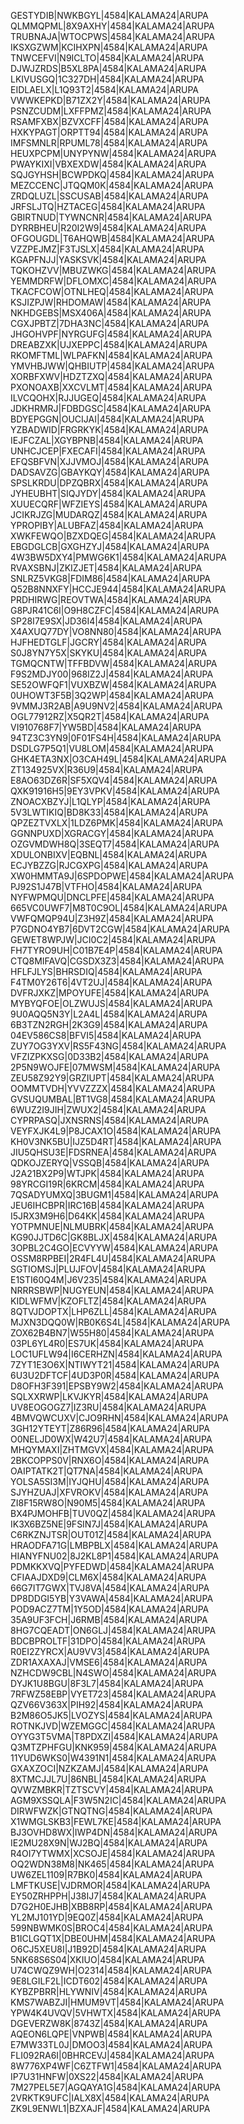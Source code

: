GESTYDIB|NWKBGYL|4584|KALAMA24|ARUPA
QLMMQPML|8X9AXHY|4584|KALAMA24|ARUPA
TRUBNAJA|WTOCPWS|4584|KALAMA24|ARUPA
IKSXGZWM|KCIHXPN|4584|KALAMA24|ARUPA
TNWCEFVI|N9ICLTO|4584|KALAMA24|ARUPA
DJWJZRDS|B5XL8PA|4584|KALAMA24|ARUPA
LKIVUSGQ|1C327DH|4584|KALAMA24|ARUPA
EIDLAELX|L1Q93T2|4584|KALAMA24|ARUPA
VWWKEPKD|B71ZX2Y|4584|KALAMA24|ARUPA
PSNZCUDM|LXFFPMZ|4584|KALAMA24|ARUPA
RSAMFXBX|BZVXCFF|4584|KALAMA24|ARUPA
HXKYPAGT|ORPTT94|4584|KALAMA24|ARUPA
IMFSMNLR|RPUML78|4584|KALAMA24|ARUPA
HEUXPCPM|UNYPYNW|4584|KALAMA24|ARUPA
PWAYKIXI|VBXEXDW|4584|KALAMA24|ARUPA
SQJGYHSH|BCWPDKQ|4584|KALAMA24|ARUPA
MEZCCENC|JTQQM0K|4584|KALAMA24|ARUPA
ZRDQLUZL|SSCUSAB|4584|KALAMA24|ARUPA
JRFSLJTQ|HZTACEG|4584|KALAMA24|ARUPA
GBIRTNUD|TYWNCNR|4584|KALAMA24|ARUPA
DYRRBHEU|R20I2W9|4584|KALAMA24|ARUPA
OFGOUGDL|T6AHQWB|4584|KALAMA24|ARUPA
VZZPEJMZ|F3TJSLX|4584|KALAMA24|ARUPA
KGAPFNJJ|YASKSVK|4584|KALAMA24|ARUPA
TQKOHZVV|MBUZWKG|4584|KALAMA24|ARUPA
YEMMDRFW|DFLOMXC|4584|KALAMA24|ARUPA
TKACFCOW|OTNLHEQ|4584|KALAMA24|ARUPA
KSJIZPJW|RHDOMAW|4584|KALAMA24|ARUPA
NKHDGEBS|MSX406A|4584|KALAMA24|ARUPA
CGXJPBTZ|7DHA3NC|4584|KALAMA24|ARUPA
JHGOHVPF|NYRGUFG|4584|KALAMA24|ARUPA
DREABZXK|UJXEPPC|4584|KALAMA24|ARUPA
RKOMFTML|WLPAFKN|4584|KALAMA24|ARUPA
YMVHBJWW|QHBIUTP|4584|KALAMA24|ARUPA
XORBFXWV|HDZTZXQ|4584|KALAMA24|ARUPA
PXONOAXB|XXCVLMT|4584|KALAMA24|ARUPA
ILVCQOHX|RJJUGEQ|4584|KALAMA24|ARUPA
JDKHRMRJ|FDBDGSC|4584|KALAMA24|ARUPA
BDYEPGGN|OUCIJAI|4584|KALAMA24|ARUPA
YZBADWID|FRGRKYK|4584|KALAMA24|ARUPA
IEJFCZAL|XGYBPNB|4584|KALAMA24|ARUPA
UNHCJCEP|FXECAFI|4584|KALAMA24|ARUPA
EFQSBFVN|XJJVMOJ|4584|KALAMA24|ARUPA
DADSAVZG|GBAYKQY|4584|KALAMA24|ARUPA
SPSLKRDU|DPZQBRX|4584|KALAMA24|ARUPA
JYHEUBHT|SIQJYDY|4584|KALAMA24|ARUPA
XUUECQRF|WFZIEYS|4584|KALAMA24|ARUPA
JCIKRJZG|MUDARQZ|4584|KALAMA24|ARUPA
YPROPIBY|ALUBFAZ|4584|KALAMA24|ARUPA
XWKFEWQO|BZXDQEG|4584|KALAMA24|ARUPA
EBGDGLCB|GXGHZYJ|4584|KALAMA24|ARUPA
4W3BW5DXY4|PMWG6K1|4584|KALAMA24|ARUPA
RVAXSBNJ|ZKIZJET|4584|KALAMA24|ARUPA
SNLRZ5VKG8|FDIM86|4584|KALAMA24|ARUPA
Q52B8NNXFY|HCCJE944|4584|KALAMA24|ARUPA
PRDHIRWG|REOVTWA|4584|KALAMA24|ARUPA
G8PJR41C6I|O9H8CZFC|4584|KALAMA24|ARUPA
SP28I7E9SX|JD36I4|4584|KALAMA24|ARUPA
X4AXUQ77DY|VO8NN80|4584|KALAMA24|ARUPA
HJFHEDTGLF|JGCRY|4584|KALAMA24|ARUPA
S0J8YN7Y5X|SKYKU|4584|KALAMA24|ARUPA
TGMQCNTW|TFFBDVW|4584|KALAMA24|ARUPA
F9S2MDJY00|968IZ2J|4584|KALAMA24|ARUPA
SE52OWFQF1|VUXBZW|4584|KALAMA24|ARUPA
0UHOWT3F5B|3Q2WP|4584|KALAMA24|ARUPA
9VMMJ3R2AB|A9U9NV2|4584|KALAMA24|ARUPA
OGL77912RZ|X5QR2T|4584|KALAMA24|ARUPA
VI910768F7|YW5BD|4584|KALAMA24|ARUPA
94TZ3C3YN9|0F01FS4H|4584|KALAMA24|ARUPA
DSDLG7P5Q1|VU8LOM|4584|KALAMA24|ARUPA
GHK4ETA3NX|O3CAH49L|4584|KALAMA24|ARUPA
ZT134925VX|R36U9|4584|KALAMA24|ARUPA
E8AO63DZ6R|SF5XQV4|4584|KALAMA24|ARUPA
QXK91916H5|9EY3VPKV|4584|KALAMA24|ARUPA
ZNOACXBZYJ|L1QLYP|4584|KALAMA24|ARUPA
5V3LWTIKIQ|BD8K33|4584|KALAMA24|ARUPA
QPZEZTVXLX|1LDZ6PMK|4584|KALAMA24|ARUPA
GGNNPUXD|XGRACGY|4584|KALAMA24|ARUPA
OZGVMDWH8Q|3SEQT7|4584|KALAMA24|ARUPA
XDULONBIXV|EQBNL|4584|KALAMA24|ARUPA
ECJYBZZG|RJCGXPG|4584|KALAMA24|ARUPA
XW0HMMTA9J|6SPDOPWE|4584|KALAMA24|ARUPA
PJ92S1J47B|VTFHO|4584|KALAMA24|ARUPA
NYFWPMQU|DNCLPFE|4584|KALAMA24|ARUPA
665VC0UWF7|M8T0C9OL|4584|KALAMA24|ARUPA
VWFQMQP94U|Z3H9Z|4584|KALAMA24|ARUPA
P7GDNO4YB7|6DVT2CGW|4584|KALAMA24|ARUPA
GEWET8WPJW|JCI0C2|4584|KALAMA24|ARUPA
FH7TYRO9UH|C01B7E4P|4584|KALAMA24|ARUPA
CTQ8MIFAVQ|CGSDX3Z3|4584|KALAMA24|ARUPA
HFLFJLYS|BHRSDIQ|4584|KALAMA24|ARUPA
F4TM0Y26T6|4VT2UJ|4584|KALAMA24|ARUPA
DVFRJXKZ|MPOYUFE|4584|KALAMA24|ARUPA
MYBYQFOE|OLZWUJS|4584|KALAMA24|ARUPA
9U0AQQ5N3Y|L2A4L|4584|KALAMA24|ARUPA
6B3TZN2RGH|2K3G9|4584|KALAMA24|ARUPA
04EV586CS8|BFVI5|4584|KALAMA24|ARUPA
ZUY7OG3YXV|RS5F43NG|4584|KALAMA24|ARUPA
VFZIZPKXSG|0D33B2|4584|KALAMA24|ARUPA
2P5N9WOJFE|07MWSM|4584|KALAMA24|ARUPA
ZEU58Z92Y9|GRZIUPT|4584|KALAMA24|ARUPA
OOMMTVDH|YVVZZZX|4584|KALAMA24|ARUPA
GVSUQUMBAL|BT1VG8|4584|KALAMA24|ARUPA
6WUZ2I9JIH|ZWUX2|4584|KALAMA24|ARUPA
CYPRPASQ|JXNSRNS|4584|KALAMA24|ARUPA
VEYFXJK4L9|P8JCAX1O|4584|KALAMA24|ARUPA
KH0V3NK5BU|IJZ5D4RT|4584|KALAMA24|ARUPA
JIU5QHSU3E|FDSRNEA|4584|KALAMA24|ARUPA
QDKOJZERYQ|VSSQB|4584|KALAMA24|ARUPA
J2A21BX2P9|WTJPK|4584|KALAMA24|ARUPA
98YRCGI19R|6KRCM|4584|KALAMA24|ARUPA
7QSADYUMXQ|3BUGM1|4584|KALAMA24|ARUPA
JEU6IHCBPR|IRC16B|4584|KALAMA24|ARUPA
I5JRX3M9H6|D64KK|4584|KALAMA24|ARUPA
YOTPMNUE|NLMUBRK|4584|KALAMA24|ARUPA
KG90JJTD6C|GK8BLJX|4584|KALAMA24|ARUPA
3OPBL2C4GO|ECVYYW|4584|KALAMA24|ARUPA
OSSM8RPBEI|2R4FL4U|4584|KALAMA24|ARUPA
SGTIOMSJ|PLUJFOV|4584|KALAMA24|ARUPA
E1STI60Q4M|J6V235|4584|KALAMA24|ARUPA
NRRRSBWP|NUGYEUN|4584|KALAMA24|ARUPA
KIDLWFMV|KZOFLTZ|4584|KALAMA24|ARUPA
8QTVJDOPTX|LHP6ZLL|4584|KALAMA24|ARUPA
MJXN3DQQ0W|RB0K6S4L|4584|KALAMA24|ARUPA
ZOX62B4BN7|W55H80|4584|KALAMA24|ARUPA
03PL6YL4R0|ES7UK|4584|KALAMA24|ARUPA
LOC1UFLW94|I6CERHZN|4584|KALAMA24|ARUPA
7ZYT1E3O6X|NTIWYT21|4584|KALAMA24|ARUPA
6U3U2DFTCF|4UD3P0R|4584|KALAMA24|ARUPA
D8OFH3F391|EPSBY9W2|4584|KALAMA24|ARUPA
SQLXXRWP|LKVJKYR|4584|KALAMA24|ARUPA
UV8EOGOGZ7|IZ3RU|4584|KALAMA24|ARUPA
4BMVQWCUXV|CJO9RHN|4584|KALAMA24|ARUPA
3GH12YTEYT|Z86R96|4584|KALAMA24|ARUPA
O0NELJD0WX|W42U7|4584|KALAMA24|ARUPA
MHQYMAXI|ZHTMGVX|4584|KALAMA24|ARUPA
2BKCOPPS0V|RNX6O|4584|KALAMA24|ARUPA
OAIPTATK2T|QT7NA|4584|KALAMA24|ARUPA
YOLSA5SI3M|IYJQHU|4584|KALAMA24|ARUPA
SJYHZUAJ|XFVROKV|4584|KALAMA24|ARUPA
ZI8F15RW8O|N90M5|4584|KALAMA24|ARUPA
BX4PJMOHFB|TUV0QZ|4584|KALAMA24|ARUPA
IK3X6BZ5NE|9FSIN7J|4584|KALAMA24|ARUPA
C6RKZNJTSR|OUT01Z|4584|KALAMA24|ARUPA
HRAODFA71G|LMBPBLX|4584|KALAMA24|ARUPA
HIANYFNU02|8J2KL8P1|4584|KALAMA24|ARUPA
PDMKKXVQ|PYFEDWD|4584|KALAMA24|ARUPA
CFIAAJDXD9|CLM6X|4584|KALAMA24|ARUPA
66G7IT7GWX|TVJ8VA|4584|KALAMA24|ARUPA
DP8DDGI5YB|Y3VAWA|4584|KALAMA24|ARUPA
POD9ACZ7TM|1Y5OD|4584|KALAMA24|ARUPA
35A9UF3FCH|J6RMB|4584|KALAMA24|ARUPA
8HG7CQEADT|ON6GLJ|4584|KALAMA24|ARUPA
BDCBPROLTF|31DPO|4584|KALAMA24|ARUPA
R0EI2ZYRCX|AU9VV3|4584|KALAMA24|ARUPA
ZDR1AXAXAJ|VMSE6|4584|KALAMA24|ARUPA
NZHCDW9CBL|N4SWO|4584|KALAMA24|ARUPA
DYJK1U8BGU|8F3L7|4584|KALAMA24|ARUPA
7RFWZ58EBP|VYET723|4584|KALAMA24|ARUPA
QZV66V363X|PIH92|4584|KALAMA24|ARUPA
B2M86O5JK5|LVOZYS|4584|KALAMA24|ARUPA
ROTNKJVD|WZEMGGC|4584|KALAMA24|ARUPA
OYYG3T5VMA|T8PDXZI|4584|KALAMA24|ARUPA
Q3MTZPHFGU|KNK959|4584|KALAMA24|ARUPA
11YUD6WKS0|W4391N1|4584|KALAMA24|ARUPA
GXAXZOCI|NZKZAMJ|4584|KALAMA24|ARUPA
8XTMCJJL7U|86NBL|4584|KALAMA24|ARUPA
QVWZMBKR|TZTSCVY|4584|KALAMA24|ARUPA
AGM9XSSQLA|F3W5N2IC|4584|KALAMA24|ARUPA
DIRWFWZK|GTNQTNG|4584|KALAMA24|ARUPA
X1WMGLSKB3|FEWL7KE|4584|KALAMA24|ARUPA
BJ3OVHD8WX|IWP4DN|4584|KALAMA24|ARUPA
IE2MU28X9N|WJ2BQ|4584|KALAMA24|ARUPA
R4OI7YTWMX|XCSOJE|4584|KALAMA24|ARUPA
OQ2WDN38M8|NK465|4584|KALAMA24|ARUPA
UW6ZEL1109|R7BK0|4584|KALAMA24|ARUPA
LMFTKUSE|VJDRMOR|4584|KALAMA24|ARUPA
EY50ZRHPPH|J38IJ7|4584|KALAMA24|ARUPA
D7G2H0EJHB|XBB8RP|4584|KALAMA24|ARUPA
YL2MJ101YD|9EQ0Z|4584|KALAMA24|ARUPA
599NBWMK0S|BROC4|4584|KALAMA24|ARUPA
B1ICLGQT1X|DBE0UHM|4584|KALAMA24|ARUPA
O6CJ5XEU8I|J1B92D|4584|KALAMA24|ARUPA
5NK68S6S04|XKIUO|4584|KALAMA24|ARUPA
U74CWQZ9WH|O2314|4584|KALAMA24|ARUPA
9E8LGILF2L|ICDT602|4584|KALAMA24|ARUPA
KYBZPBRR|HLYWNIV|4584|KALAMA24|ARUPA
KMS7WABZJI|HMUM9VT|4584|KALAMA24|ARUPA
YPW4K4UVQV|5VHWTX|4584|KALAMA24|ARUPA
DGEVERZW8K|8743Z|4584|KALAMA24|ARUPA
AQEON6LQPE|VNPWB|4584|KALAMA24|ARUPA
E7MW33TL0J|DMOO3|4584|KALAMA24|ARUPA
FLI092RA6I|0BHRCEVJ|4584|KALAMA24|ARUPA
8W776XP4WF|C6ZTFW1|4584|KALAMA24|ARUPA
IP7U31HNFW|0XS22|4584|KALAMA24|ARUPA
7M27PEL5E7|AGQAYA1G|4584|KALAMA24|ARUPA
2VRKTK9UFC|IALX8X|4584|KALAMA24|ARUPA
ZK9L9ENWL1|BZXAJF|4584|KALAMA24|ARUPA
